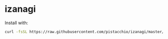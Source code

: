 # izanagi

Install with:

```sh
curl -fsSL https://raw.githubusercontent.com/pistacchio/izanagi/master/install.sh | sh
```